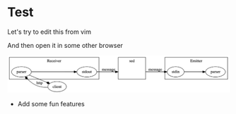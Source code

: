 # Test

Let's try to edit this from vim

And then open it in some other browser

![image1](example.png)

* Add some fun features